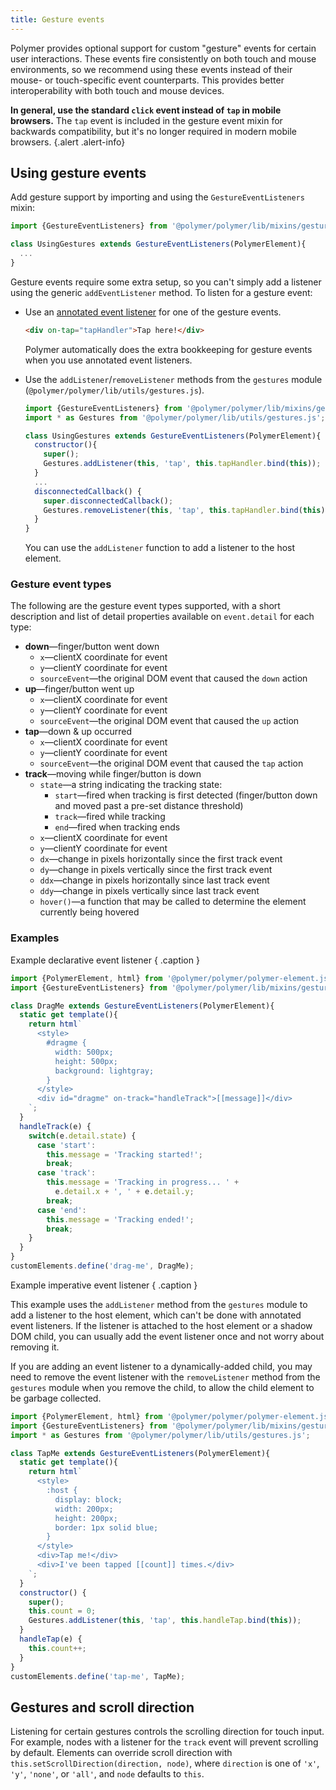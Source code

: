 ```yaml
---
title: Gesture events
---
```


<!-- toc -->

Polymer provides optional support for custom "gesture" events for certain user
interactions. These events fire consistently on both touch and mouse environments,
so we recommend using these events instead of their mouse- or
touch-specific event counterparts. This provides better interoperability with both touch and mouse devices.

**In general, use the standard `click` event instead of `tap` in mobile browsers.** The `tap`
event is included in the gesture event mixin for backwards compatibility, but it's no longer
required in modern mobile browsers.
{.alert .alert-info}

## Using gesture events

Add gesture support by importing and using the `GestureEventListeners` mixin:

```js
import {GestureEventListeners} from '@polymer/polymer/lib/mixins/gesture-event-listeners.js';

class UsingGestures extends GestureEventListeners(PolymerElement){
  ...
}
```

Gesture events require some extra setup, so you can't simply add a listener
using the generic `addEventListener` method. To listen for a gesture event:

*   Use an [annotated event listener](events#annotated-listeners) for one of the gesture events.

    ```html
    <div on-tap="tapHandler">Tap here!</div>
    ```

    Polymer automatically does the extra bookkeeping for gesture events when you use annotated
    event listeners.

*   Use the `addListener`/`removeListener` methods from the `gestures` module (`@polymer/polymer/lib/utils/gestures.js`).

    ```js
    import {GestureEventListeners} from '@polymer/polymer/lib/mixins/gesture-event-listeners.js';
    import * as Gestures from '@polymer/polymer/lib/utils/gestures.js';
    
    class UsingGestures extends GestureEventListeners(PolymerElement){
      constructor(){
        super();
        Gestures.addListener(this, 'tap', this.tapHandler.bind(this));
      }
      ...
      disconnectedCallback() {
        super.disconnectedCallback();
        Gestures.removeListener(this, 'tap', this.tapHandler.bind(this));
      }
    } 
    ```

    You can use the `addListener` function to add a listener to the host element.

### Gesture event types

The following are the gesture event types supported, with a short description
and list of detail properties available on `event.detail` for each type:

* **down**—finger/button went down
  * `x`—clientX coordinate for event
  * `y`—clientY coordinate for event
  * `sourceEvent`—the original DOM event that caused the `down` action
* **up**—finger/button went up
  * `x`—clientX coordinate for event
  * `y`—clientY coordinate for event
  * `sourceEvent`—the original DOM event that caused the `up` action
* **tap**—down & up occurred
  * `x`—clientX coordinate for event
  * `y`—clientY coordinate for event
  * `sourceEvent`—the original DOM event that caused the `tap` action
* **track**—moving while finger/button is down
  * `state`—a string indicating the tracking state:
      * `start`—fired when tracking is first detected (finger/button down and moved past a pre-set distance threshold)
      * `track`—fired while tracking
      * `end`—fired when tracking ends
  * `x`—clientX coordinate for event
  * `y`—clientY coordinate for event
  * `dx`—change in pixels horizontally since the first track event
  * `dy`—change in pixels vertically since the first track event
  * `ddx`—change in pixels horizontally since last track event
  * `ddy`—change in pixels vertically since last track event
  * `hover()`—a function that may be called to determine the element currently being hovered

### Examples

Example declarative event listener { .caption }

```js
import {PolymerElement, html} from '@polymer/polymer/polymer-element.js';
import {GestureEventListeners} from '@polymer/polymer/lib/mixins/gesture-event-listeners.js';

class DragMe extends GestureEventListeners(PolymerElement){
  static get template(){
    return html`
      <style>
        #dragme {
          width: 500px;
          height: 500px;
          background: lightgray;
        }
      </style>
      <div id="dragme" on-track="handleTrack">[[message]]</div>
    `;
  }
  handleTrack(e) {
    switch(e.detail.state) {
      case 'start':
        this.message = 'Tracking started!';
        break;
      case 'track':
        this.message = 'Tracking in progress... ' +
          e.detail.x + ', ' + e.detail.y;
        break;
      case 'end':
        this.message = 'Tracking ended!';
        break;
    }
  }
}
customElements.define('drag-me', DragMe);
```

Example imperative event listener { .caption }

This example uses the `addListener` method from the `gestures` module to add a listener to the host element, which can't be done with annotated event listeners. If the listener is attached to the host element or a shadow DOM child, you can usually add the event listener once and not worry about removing it.

If you are adding an event listener to a dynamically-added child, you may need to remove the event listener with the `removeListener` method from the `gestures` module when you remove the child, to allow the child element to be garbage collected.

```js
import {PolymerElement, html} from '@polymer/polymer/polymer-element.js';
import {GestureEventListeners} from '@polymer/polymer/lib/mixins/gesture-event-listeners.js';
import * as Gestures from '@polymer/polymer/lib/utils/gestures.js';

class TapMe extends GestureEventListeners(PolymerElement){
  static get template(){
    return html`
      <style>
        :host {
          display: block;
          width: 200px;
          height: 200px;
          border: 1px solid blue;
        }
      </style>
      <div>Tap me!</div>
      <div>I've been tapped [[count]] times.</div>
    `;
  }
  constructor() {
    super();
    this.count = 0;
    Gestures.addListener(this, 'tap', this.handleTap.bind(this));
  }
  handleTap(e) {
    this.count++;
  }
}
customElements.define('tap-me', TapMe);
```

## Gestures and scroll direction

Listening for certain gestures controls the scrolling direction for touch input.
For example, nodes with a listener for the `track` event will prevent scrolling
by default. Elements can override scroll direction with
`this.setScrollDirection(direction, node)`, where `direction` is one of `'x'`,
`'y'`, `'none'`, or `'all'`, and `node` defaults to `this`.
